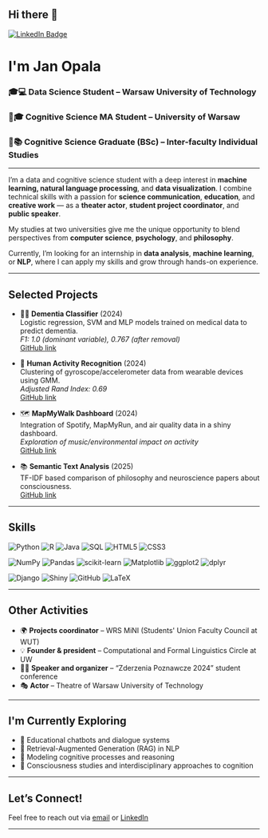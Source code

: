 ## Hi there 👋

[![LinkedIn Badge](https://img.shields.io/badge/LinkedIn-0077B5?style=for-the-badge&logo=linkedin&logoColor=white)](https://www.linkedin.com/in/jan-opala/)


# I'm Jan Opala  
### 🎓💻 Data Science Student – Warsaw University of Technology  
### 🧠🎓 Cognitive Science MA Student – University of Warsaw  
### 🧠📚 Cognitive Science Graduate (BSc) – Inter-faculty Individual Studies  

---

I’m a data and cognitive science student with a deep interest in **machine learning, natural language processing**, and **data visualization**. I combine technical skills with a passion for **science communication**, **education**, and **creative work** — as a **theater actor**, **student project coordinator**, and **public speaker**.

My studies at two universities give me the unique opportunity to blend perspectives from **computer science**, **psychology**, and **philosophy**.

Currently, I’m looking for an internship in **data analysis**, **machine learning**, or **NLP**, where I can apply my skills and grow through hands-on experience.

---

## Selected Projects

- 👩‍⚕️ **Dementia Classifier** (2024)  
  Logistic regression, SVM and MLP models trained on medical data to predict dementia.  
  *F1: 1.0 (dominant variable), 0.767 (after removal)*  
  [GitHub link](https://github.com/JanOpala/dementia-classifier)

- 🏃 **Human Activity Recognition** (2024)  
  Clustering of gyroscope/accelerometer data from wearable devices using GMM.  
  *Adjusted Rand Index: 0.69*  
  [GitHub link](https://github.com/JanOpala/HARClusteringModel)

- 🗺️ **MapMyWalk Dashboard** (2024)  
  Integration of Spotify, MapMyRun, and air quality data in a shiny dashboard.  
  *Exploration of music/environmental impact on activity*  
  [GitHub link](https://github.com/JanOpala/TWD_Projekt2_MapMyWalk)

- 📚 **Semantic Text Analysis** (2025)  
  TF-IDF based comparison of philosophy and neuroscience papers about consciousness.  
  [GitHub link](https://github.com/JanOpala/consciousness-word-frequency-analysis)

---

## Skills

![Python](https://img.shields.io/badge/python-3670A0?style=for-the-badge&logo=python&logoColor=ffdd54) ![R](https://img.shields.io/badge/r-%23276DC3.svg?style=for-the-badge&logo=r&logoColor=white) ![Java](https://img.shields.io/badge/java-%23ED8B00.svg?style=for-the-badge&logo=openjdk&logoColor=white) ![SQL](https://img.shields.io/badge/SQL-4479A1?style=for-the-badge&logo=postgresql&logoColor=white) ![HTML5](https://img.shields.io/badge/html5-%23E34F26.svg?style=for-the-badge&logo=html5&logoColor=white) ![CSS3](https://img.shields.io/badge/css3-%231572B6.svg?style=for-the-badge&logo=css3&logoColor=white)

![NumPy](https://img.shields.io/badge/numpy-%23013243.svg?style=for-the-badge&logo=numpy&logoColor=white) ![Pandas](https://img.shields.io/badge/pandas-%23150458.svg?style=for-the-badge&logo=pandas&logoColor=white) ![scikit-learn](https://img.shields.io/badge/scikit--learn-%23F7931E.svg?style=for-the-badge&logo=scikit-learn&logoColor=white) ![Matplotlib](https://img.shields.io/badge/Matplotlib-%23ffffff.svg?style=for-the-badge&logo=Matplotlib&logoColor=black) ![ggplot2](https://img.shields.io/badge/ggplot2-4B0082?style=for-the-badge&logo=ggplot2&logoColor=white) ![dplyr](https://img.shields.io/badge/dplyr-276DC3?style=for-the-badge&logo=r&logoColor=white)

![Django](https://img.shields.io/badge/Django-092E20?style=for-the-badge&logo=django&logoColor=white) ![Shiny](https://img.shields.io/badge/shiny-ffffff?style=for-the-badge&logo=rstudio&logoColor=blue) ![GitHub](https://img.shields.io/badge/github-%23121011.svg?style=for-the-badge&logo=github&logoColor=white) ![LaTeX](https://img.shields.io/badge/latex-%23008080.svg?style=for-the-badge&logo=latex&logoColor=white)

---

## Other Activities

- 🌍 **Projects coordinator** – WRS MiNI (Students' Union Faculty Council at WUT)
- 💡 **Founder & president** – Computational and Formal Linguistics Circle at UW  
- 👨‍🔬️ **Speaker and organizer** – “Zderzenia Poznawcze 2024” student conference  
- 🎭 **Actor** – Theatre of Warsaw University of Technology  

---

## I'm Currently Exploring

- 🤖 Educational chatbots and dialogue systems  
- 🧩 Retrieval-Augmented Generation (RAG) in NLP  
- 🧠 Modeling cognitive processes and reasoning  
- 🌌 Consciousness studies and interdisciplinary approaches to cognition  

---

## Let’s Connect!  
Feel free to reach out via [email](mailto:jan.opala.business@gmail.com) or [LinkedIn](https://www.linkedin.com/in/jan-opala/)

---
